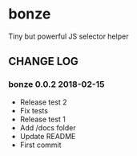 # bonze

Tiny but powerful JS selector helper

## CHANGE LOG

### bonze 0.0.2 2018-02-15

* Release test 2
* Fix tests
* Release test 1
* Add /docs folder
* Update README
* First commit
